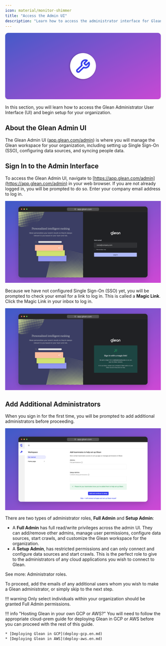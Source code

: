 ```yaml
---
icon: material/monitor-shimmer
title: "Access the Admin UI"
description: "Learn how to access the administrator interface for Glean and add additional administrators."
---
```

![](assets/adminui.en.20231208144201697.webp)

In this section, you will learn how to access the Glean Administrator User Interface (UI) and begin setup for your organization.

## About the Glean Admin UI
The Glean Admin UI ([app.glean.com/admin](https://app.glean.com/admin)) is where you will manage the Glean workspace for your organization, including setting up Single Sign-On (SSO), configuring data sources, and syncing people data.

## Sign In to the Admin Interface

To access the Glean Admin UI, navigate to [https://app.glean.com/admin](https://app.glean.com/admin) in your web browser. If you are not already logged in, you will be prompted to do so. Enter your company email address to log in.

![glean-1700136034954-2x](assets/adminui.en.20231208144201720.webp)

Because we have not configured Single Sign-On (SSO) yet, you will be prompted to check your email for a link to log in. This is called a **Magic Link**. Click the Magic Link in your inbox to log in.

![glean-1700136098518-2x](assets/adminui.en.20231208144201769.webp)

## Add Additional Administrators



When you sign in for the first time, you will be prompted to add additional administrators before proceeding.

![glean-1700386307365-2x](assets/adminui.en.20231208144201801.webp)

There are two types of administrator roles, **Full Admin** and **Setup Admin**:

* A **Full Admin** has full read/write privileges across the admin UI. They can add/remove other admins, manage user permissions, configure data sources, start crawls, and customize the Glean workspace for the organization.
* A **Setup Admin**, has restricted permissions and can only connect and configure data sources and start crawls. This is the perfect role to give to the administrators of any cloud applications you wish to connect to Glean.

See more: Administrator roles.

To proceed, add the emails of any additional users whom you wish to make a Glean administrator, or simply skip to the next step.

!!! warning
    Only select individuals within your organization should be granted Full Admin permissions.

!!! info "Hosting Glean in your own GCP or AWS?"
    You will need to follow the appropriate cloud-prem guide for deploying Glean in GCP or AWS before you can proceed with the rest of this guide.

    * [Deploying Glean in GCP](deploy-gcp.en.md)
    * [Deploying Glean in AWS](deploy-aws.en.md)